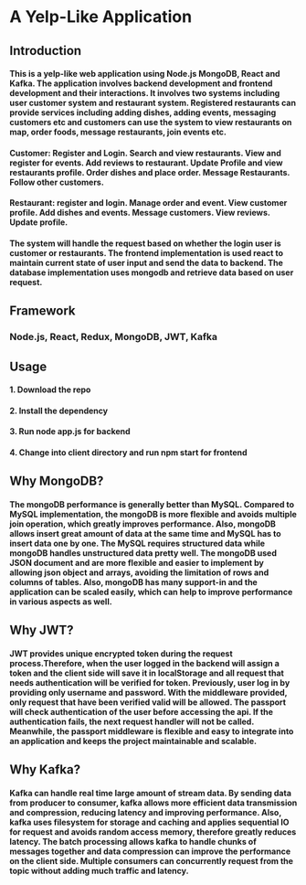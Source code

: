 # A Yelp-Like Application
 
## Introduction 

#### This is a yelp-like web application using Node.js MongoDB, React and Kafka. The application involves backend development and frontend development and their interactions. It involves two systems including user customer system and restaurant system. Registered restaurants can provide services including adding dishes, adding events, messaging  customers etc and customers can use the system to view restaurants on map, order foods, message restaurants, join events etc.

#### Customer: Register and Login. Search and view restaurants. View and register for events. Add reviews to restaurant. Update Profile and view restaurants profile. Order dishes and place order. Message Restaurants. Follow other customers.

#### Restaurant: register and login. Manage order and event. View customer profile. Add dishes and events. Message  customers. View reviews. Update profile.

#### The system will handle the request based on whether the login user is customer or restaurants. The frontend implementation is used react to maintain current state of user input and send the data to backend. The database implementation uses mongodb and retrieve data based on user request. 

## Framework
### Node.js, React, Redux, MongoDB, JWT, Kafka

## Usage

#### 1. Download the repo
#### 2. Install the dependency
#### 3. Run node app.js for backend
#### 4. Change into client directory and run npm start for frontend

## Why MongoDB?
#### The mongoDB performance is generally better than MySQL. Compared to MySQL implementation, the mongoDB is more flexible and avoids multiple join operation, which greatly improves performance. Also, mongoDB allows insert great amount of data at the same time and MySQL has to insert data one by one. The MySQL requires structured data while mongoDB handles unstructured data pretty well. The mongoDB used JSON document and are more flexible and easier to implement by allowing json object and arrays, avoiding the limitation of rows and columns of tables. Also, mongoDB has many support-in and the application can be scaled easily, which can help to improve performance in various aspects as well.

## Why JWT?
#### JWT provides unique encrypted token during the request process.Therefore, when the user logged in the backend will assign a token and the client side will save it in localStorage and all request that needs authentication will be verified for  token. Previously, user log in by providing only username and password. With the middleware provided, only request that have been verified valid will be allowed. The passport will check authentication of the user before accessing the api. If the authentication fails, the next request handler will not be called. Meanwhile, the passport middleware is flexible and easy to integrate into an application and keeps the project maintainable and scalable.


## Why Kafka?
#### Kafka can handle real time large amount of stream data. By sending data from producer to consumer, kafka allows more efficient data transmission and compression, reducing latency and improving performance. Also, kafka uses filesystem for storage and caching and applies sequential IO for request and avoids random access memory, therefore greatly reduces latency. The batch processing allows kafka to handle chunks of messages together and data compression can  improve the performance on the client side. Multiple consumers can concurrently request from the topic without adding much traffic and latency.

